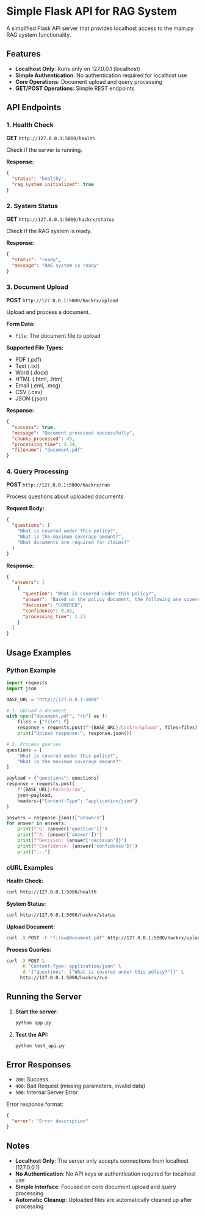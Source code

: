 # Simple Flask API for RAG System

A simplified Flask API server that provides localhost access to the main.py RAG system functionality.

## Features

- **Localhost Only**: Runs only on 127.0.0.1 (localhost)
- **Simple Authentication**: No authentication required for localhost use
- **Core Operations**: Document upload and query processing
- **GET/POST Operations**: Simple REST endpoints

## API Endpoints

### 1. Health Check
**GET** `http://127.0.0.1:5000/health`

Check if the server is running.

**Response:**
```json
{
  "status": "healthy",
  "rag_system_initialized": true
}
```

### 2. System Status
**GET** `http://127.0.0.1:5000/hackrx/status`

Check if the RAG system is ready.

**Response:**
```json
{
  "status": "ready",
  "message": "RAG system is ready"
}
```

### 3. Document Upload
**POST** `http://127.0.0.1:5000/hackrx/upload`

Upload and process a document.

**Form Data:**
- `file`: The document file to upload

**Supported File Types:**
- PDF (.pdf)
- Text (.txt)
- Word (.docx)
- HTML (.html, .htm)
- Email (.eml, .msg)
- CSV (.csv)
- JSON (.json)

**Response:**
```json
{
  "success": true,
  "message": "Document processed successfully",
  "chunks_processed": 45,
  "processing_time": 2.34,
  "filename": "document.pdf"
}
```

### 4. Query Processing
**POST** `http://127.0.0.1:5000/hackrx/run`

Process questions about uploaded documents.

**Request Body:**
```json
{
  "questions": [
    "What is covered under this policy?",
    "What is the maximum coverage amount?",
    "What documents are required for claims?"
  ]
}
```

**Response:**
```json
{
  "answers": [
    {
      "question": "What is covered under this policy?",
      "answer": "Based on the policy document, the following are covered...",
      "decision": "COVERED",
      "confidence": 0.85,
      "processing_time": 1.23
    }
  ]
}
```

## Usage Examples

### Python Example

```python
import requests
import json

BASE_URL = "http://127.0.0.1:5000"

# 1. Upload a document
with open("document.pdf", "rb") as f:
    files = {"file": f}
    response = requests.post(f"{BASE_URL}/hackrx/upload", files=files)
    print("Upload response:", response.json())

# 2. Process queries
questions = [
    "What is covered under this policy?",
    "What is the maximum coverage amount?"
]

payload = {"questions": questions}
response = requests.post(
    f"{BASE_URL}/hackrx/run",
    json=payload,
    headers={"Content-Type": "application/json"}
)

answers = response.json()["answers"]
for answer in answers:
    print(f"Q: {answer['question']}")
    print(f"A: {answer['answer']}")
    print(f"Decision: {answer['decision']}")
    print(f"Confidence: {answer['confidence']}")
    print("---")
```

### cURL Examples

**Health Check:**
```bash
curl http://127.0.0.1:5000/health
```

**System Status:**
```bash
curl http://127.0.0.1:5000/hackrx/status
```

**Upload Document:**
```bash
curl -X POST -F "file=@document.pdf" http://127.0.0.1:5000/hackrx/upload
```

**Process Queries:**
```bash
curl -X POST \
     -H "Content-Type: application/json" \
     -d '{"questions": ["What is covered under this policy?"]}' \
     http://127.0.0.1:5000/hackrx/run
```

## Running the Server

1. **Start the server:**
   ```bash
   python app.py
   ```

2. **Test the API:**
   ```bash
   python test_api.py
   ```

## Error Responses

- `200`: Success
- `400`: Bad Request (missing parameters, invalid data)
- `500`: Internal Server Error

Error response format:
```json
{
  "error": "Error description"
}
```

## Notes

- **Localhost Only**: The server only accepts connections from localhost (127.0.0.1)
- **No Authentication**: No API keys or authentication required for localhost use
- **Simple Interface**: Focused on core document upload and query processing
- **Automatic Cleanup**: Uploaded files are automatically cleaned up after processing 
